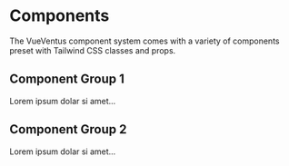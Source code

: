 # Components

The VueVentus component system comes with a variety of components preset with Tailwind CSS classes and props.


## Component Group 1

Lorem ipsum dolar si amet...


## Component Group 2

Lorem ipsum dolar si amet...
